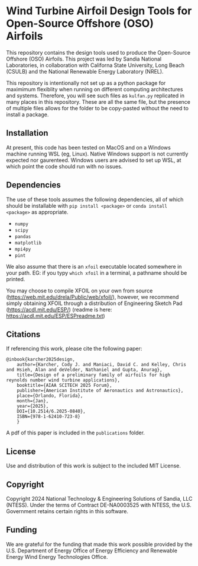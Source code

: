 Wind Turbine Airfoil Design Tools for Open-Source Offshore (OSO) Airfoils
=========================================================================

This repository contains the design tools used to produce the Open-Source Offshore (OSO) Airfoils.  This project was led by Sandia National Laboratories, in collaboration with Californa State University, Long Beach (CSULB) and the National Renewable Energy Laboratory (NREL).

This repository is intentionally not set up as a python package for maximimum flexiblity when running on different computing architectures and systems.  Therefore, you will see such files as `kulfan.py` replicated in many places in this repository.  These are all the same file, but the presence of multiple files allows for the folder to be copy-pasted without the need to install a package.




Installation
------------

At present, this code has been tested on MacOS and on a Windows machine running WSL (eg, Linux).  Native Windows support is not currently expected nor gaurenteed.  Windows users are advised to set up WSL, at which point the code should run with no issues.


Dependencies
------------

The use of these tools assumes the following dependencies, all of which should be installable with `pip install <package>` or `conda install <package>` as appropriate.

- `numpy`
- `scipy`
- `pandas`
- `matplotlib`
- `mpi4py`
- `pint`

We also assume that there is an `xfoil` executable located somewhere in your path.  EG: if you typy `which xfoil` in a terminal, a pathname should be printed.  

You may choose to compile XFOIL on your own from source (https://web.mit.edu/drela/Public/web/xfoil/), however, we recommend simply obtaining XFOIL through a distribution of Engineering Sketch Pad (https://acdl.mit.edu/ESP/) (readme is here: https://acdl.mit.edu/ESP/ESPreadme.txt)

Citations
---------

If referencing this work, please cite the following paper:

```
@inbook{karcher2025design, 
    author={Karcher, Cody J. and Maniaci, David C. and Kelley, Chris and Hsieh, Alan and deVelder, Nathaniel and Gupta, Anurag}, 
    title={Design of a preliminary family of airfoils for high reynolds number wind turbine applications}, 
    booktitle={AIAA SCITECH 2025 Forum}, 
    publisher={American Institute of Aeronautics and Astronautics}, 
    place={Orlando, Florida}, 
    month={Jan},
    year={2025},
    DOI={10.2514/6.2025-0840},
    ISBN={978-1-62410-723-8}
    }
```

A pdf of this paper is included in the `publications` folder.


License
-------

Use and distribution of this work is subject to the included MIT License.


Copyright
---------

Copyright 2024 National Technology & Engineering Solutions of Sandia, LLC (NTESS). Under the terms of Contract DE-NA0003525 with NTESS, the U.S. Government retains certain rights in this software.


Funding
-------

We are grateful for the funding that made this work possible provided by the U.S. Department of Energy Office of Energy Efficiency and Renewable Energy Wind Energy Technologies Office.